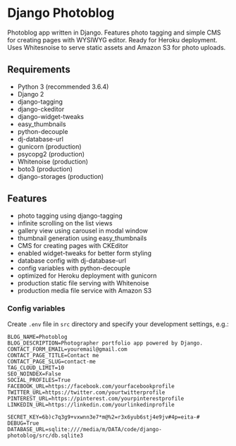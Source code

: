 # Django Photoblog
Photoblog app written in Django. Features photo tagging and simple CMS for creating pages with WYSIWYG editor. Ready for Heroku deployment. Uses Whitesnoise to serve static assets and Amazon S3 for photo uploads.

## Requirements
- Python 3 (recommended 3.6.4)
- Django 2
- django-tagging
- django-ckeditor
- django-widget-tweaks
- easy_thumbnails
- python-decouple
- dj-database-url
- gunicorn (production)
- psycopg2 (production)
- Whitenoise (production)
- boto3 (production)
- django-storages (production)

## Features
- photo tagging using django-tagging
- infinite scrolling on the list views
- gallery view using carousel in modal window
- thumbnail generation using easy_thumbnails
- CMS for creating pages with CKEditor
- enabled widget-tweaks for better form styling
- database config with dj-database-url
- config variables with python-decouple
- optimized for Heroku deployment with gunicorn
- production static file serving with Whitenoise
- production media file service with Amazon S3


### Config variables
Create `.env` file in `src` directory and specify your development settings, e.g.:
```
BLOG_NAME=Photoblog
BLOG_DESCRIPTION=Photographer portfolio app powered by Django.
CONTACT_FORM_EMAIL=youremail@gmail.com
CONTACT_PAGE_TITLE=Contact me
CONTACT_PAGE_SLUG=contact-me
TAG_CLOUD_LIMIT=10
SEO_NOINDEX=False
SOCIAL_PROFILES=True
FACEBOOK_URL=https://facebook.com/yourfacebookprofile
TWITTER_URL=https://twitter.com/yourtwitterprofile
PINTEREST_URL=https://pinterest.com/yourpinterestprofile
LINKEDIN_URL=https://linkedin.com/yourlinkedinprofile

SECRET_KEY=6b)c7q3g9+vxwnn3e7*m@%2=r3x6yub6stj4e9jv#4p=eita-#
DEBUG=True
DATABASE_URL=sqlite:////media/m/DATA/code/django-photoblog/src/db.sqlite3
```
